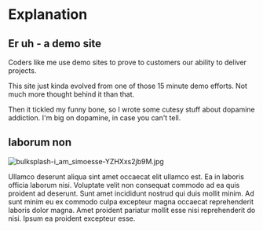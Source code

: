 # Explanation

## Er uh - a demo site

Coders like me use demo sites to prove to customers our ability to deliver projects.

This site just kinda evolved from one of those 15 minute demo efforts. Not much more thought behind it than that. 

Then it tickled my funny bone, so I wrote some cutesy stuff about dopamine addiction. I'm big on dopamine, in case you can't tell.

## laborum non

<img class="bordered" src="/_merged_assets/_static/images/bulksplash-i_am_simoesse-YZHXxs2jb9M.jpg" alt="bulksplash-i_am_simoesse-YZHXxs2jb9M.jpg" />

Ullamco deserunt aliqua sint amet occaecat elit ullamco est. Ea in laboris officia laborum nisi. Voluptate velit non consequat commodo ad ea quis proident ad deserunt. Sunt amet incididunt nostrud qui duis mollit minim. Ad sunt minim eu ex commodo culpa excepteur magna occaecat reprehenderit laboris dolor magna. Amet proident pariatur mollit esse nisi reprehenderit do nisi. Ipsum ea proident excepteur esse.
